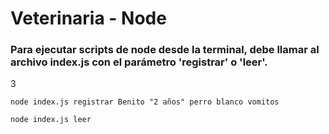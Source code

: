<h1 align="left"> Veterinaria - Node </h1>

<h3 align="left">
Para ejecutar scripts de node desde la terminal, debe llamar al archivo index.js con el parámetro 'registrar' o 'leer'. 
</h4>3

```node
node index.js registrar Benito "2 años" perro blanco vomitos

node index.js leer
```